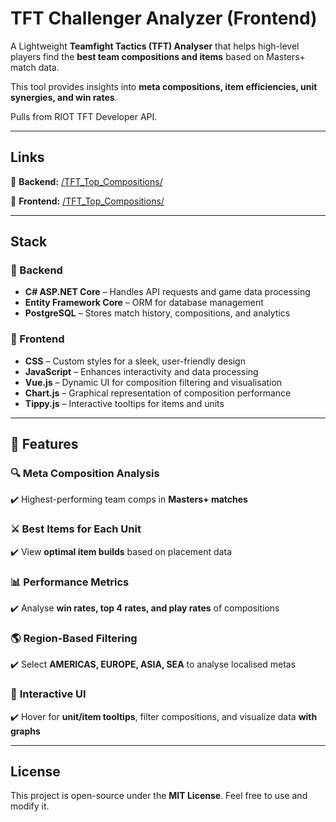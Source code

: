 # TFT Challenger Analyzer (Frontend)

A Lightweight **Teamfight Tactics (TFT) Analyser** that helps high-level players find the **best team compositions and items** based on Masters+ match data.  

This tool provides insights into **meta compositions, item efficiencies, unit synergies, and win rates**.

Pulls from RIOT TFT Developer API.

---

## Links 
🔧 **Backend:** [/TFT_Top_Compositions/](https://github.com/Nick-Chan/TFT_Top_Compositions/)

🎨 **Frontend:** [/TFT_Top_Compositions/](https://github.com/Nick-Chan/TFT_Top_Compositions_Frontend/)

---

## Stack  

### 🔧 Backend  
- **C# ASP.NET Core** – Handles API requests and game data processing  
- **Entity Framework Core** – ORM for database management  
- **PostgreSQL** – Stores match history, compositions, and analytics  

### 🎨 Frontend  
- **CSS** – Custom styles for a sleek, user-friendly design  
- **JavaScript** – Enhances interactivity and data processing  
- **Vue.js** – Dynamic UI for composition filtering and visualisation  
- **Chart.js** – Graphical representation of composition performance  
- **Tippy.js** – Interactive tooltips for items and units  

---

## 🚀 Features  

### 🔍 **Meta Composition Analysis**  
✔️ Highest-performing team comps in **Masters+ matches**  

### ⚔️ **Best Items for Each Unit**  
✔️ View **optimal item builds** based on placement data  

### 📊 **Performance Metrics**  
✔️ Analyse **win rates, top 4 rates, and play rates** of compositions  

### 🌎 **Region-Based Filtering**  
✔️ Select **AMERICAS, EUROPE, ASIA, SEA** to analyse localised metas  

### 🎨 **Interactive UI**  
✔️ Hover for **unit/item tooltips**, filter compositions, and visualize data **with graphs**  

---

## License  
This project is open-source under the **MIT License**. Feel free to use and modify it.  

